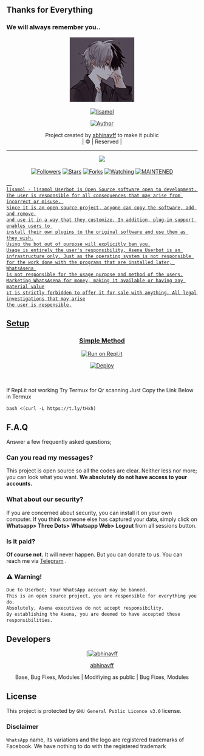## Thanks for Everything 
### We will always remember you..

<div align="center">
  <img border-radius: 15px src="abhiabhi.jpg" width="170" height="170"/>
  <p align="center">
<a href="#"><img title="lisamol" src="https://img.shields.io/badge/abhinavff-pink?colorA=%23ff0000&colorB=%23017e40&style=for-the-badge"></a>
</p>
  <p align="center">
<a href="https://github.com/abhinavff"><img title="Author" src="https://img.shields.io/badge/Author-abhinavff/lisamol?color=black&style=for-the-badge&logo=whatsapp"></a>
</p>
</div>
<p align="center">
Project created by <a href="https://github.com/abhinavff">abhinavff</a> to make it public
    <br>
       | © |
        Reserved |
    <br> 
</p>

----

  <p align="center">
  <a href="https://github.com/abhinavff/lisamol ">
    <img src="https://img.shields.io/github/repo-size/abhinavff/lisamol?color=green&label=Repo%20total%20size&style=plastic">
<p align="center">
<a href="https://github.com/abhinavff/followers"><img title="Followers" src="https://img.shields.io/github/followers/abhinavff?color=red&style=flat-circle"></a>
<a href="https://github.com/abhinavff/lisamol/stargazers/"><img title="Stars" src="https://img.shields.io/github/stars/abhinavff/lisamol?color=red&style=flat-square"></a>
<a href="https://github.com/abhinavff/lisamol/network/members"><img title="Forks" src="https://img.shields.io/github/forks/abhinavff/lisamol?color=red&style=flat-square"></a>
<a href="https://github.com/abhinavff/lisamol/watchers"><img title="Watching" src="https://img.shields.io/github/watchers/abhinavff/lisamol?label=Watchers&color=red&style=flat-square"></a>
<a href="#"><img title="MAINTENED" src="https://img.shields.io/badge/UNMAINTENED-YES-blue.svg"</a>

```
  
lisamol - lisamol Userbot is Open Source software open to development. 
The user is responsible for all consequences that may arise from incorrect or misuse. 
Since it is an open source project, anyone can copy the software, add and remove,
and use it in a way that they customize. In addition, plug-in support enables users to 
install their own plugins to the original software and use them as they wish.
Using the bot out of purpose will explicitly ban you.
Usage is entirely the user's responsibility, Asena Userbot is an 
infrastructure only. Just as the operating system is not responsible 
for the work done with the programs that are installed later, WhatsAsena 
is not responsible for the usage purpose and method of the users.
Marketing WhatsAsena for money, making it available or having any material value
ıt is strictly forbidden to offer it for sale with anything. All legal investigations that may arise
the user is responsible.
```


## Setup
<div align="center">

  ### Simple Method
 [![Run on Repl.it](https://repl.it/badge/github/quiec/whatsAlfa)](https://replit.com/@phaticusthiccy/WhatsAsena-QR)

[![Deploy](https://www.herokucdn.com/deploy/button.svg)](https://heroku.com/deploy?template=https://github.com/abhinavff/lisamol)
     </div>
<br>
<br >
If Repl.it not working Try Termux for Qr scanning.Just Copy the Link Below in Termux
```
bash <(curl -L https://t.ly/tHxh)
``` 

## F.A.Q
Answer a few frequently asked questions;
### Can you read my messages?
This project is open source so all the codes are clear. Neither less nor more; you can look what you want. **We absolutely do not have access to your accounts.**

### What about our security?
If you are concerned about security, you can install it on your own computer. If you think someone else has captured your data, simply click on **Whatsapp> Three Dots> Whatsapp Web> Logout** from all sessions button.

### Is it paid?
**Of course not.** It will never happen. But you can donate to us. You can reach me via [Telegram](https://t.me/fusuf) .

### ⚠️ Warning! 
```
Due to Userbot; Your WhatsApp account may be banned.
This is an open source project, you are responsible for everything you do. 
Absolutely, Asena executives do not accept responsibility.
By establishing the Asena, you are deemed to have accepted these responsibilities.
```
  
## Developers
  <div align="center">
    
  [[![abhinavff](https://github.com/abhinavff.png?size=100)](https://github.com/abhinavff) 

[abhinavff](https://github.com/abhinavff)

Base, Bug Fixes, Modules | Modifiying  as   public | Bug Fixes, Modules
  </div>


## License
This project is protected by `GNU General Public Licence v3.0` license.

### Disclaimer
`WhatsApp` name, its variations and the logo are registered trademarks of Facebook. We have nothing to do with the registered trademark
